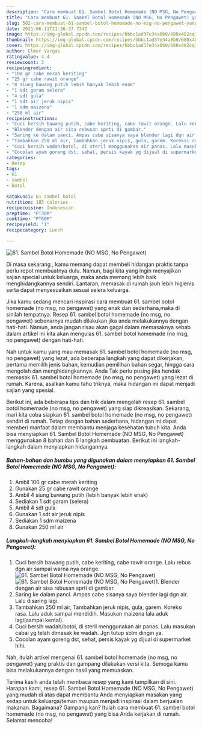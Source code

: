 ```yaml
---
description: "Cara membuat 61. Sambel Botol Homemade (NO MSG, No Pengawet) yang lezat Untuk Jualan"
title: "Cara membuat 61. Sambel Botol Homemade (NO MSG, No Pengawet) yang lezat Untuk Jualan"
slug: 502-cara-membuat-61-sambel-botol-homemade-no-msg-no-pengawet-yang-lezat-untuk-jualan
date: 2021-06-11T21:36:37.734Z
image: https://img-global.cpcdn.com/recipes/bbbc1ad37e34a0b0/680x482cq70/61-sambel-botol-homemade-no-msg-no-pengawet-foto-resep-utama.jpg
thumbnail: https://img-global.cpcdn.com/recipes/bbbc1ad37e34a0b0/680x482cq70/61-sambel-botol-homemade-no-msg-no-pengawet-foto-resep-utama.jpg
cover: https://img-global.cpcdn.com/recipes/bbbc1ad37e34a0b0/680x482cq70/61-sambel-botol-homemade-no-msg-no-pengawet-foto-resep-utama.jpg
author: Elmer Vargas
ratingvalue: 4.4
reviewcount: 3
recipeingredient:
- "100 gr cabe merah keriting"
- "25 gr cabe rawit orange"
- "4 siung bawang putih lebih banyak lebih enak"
- "1 sdt garam selera"
- "4 sdt gula"
- "1 sdt air jeruk nipis"
- "1 sdm maizena"
- "250 ml air"
recipeinstructions:
- "Cuci bersih bawang putih, cabe keriting, cabe rawit orange. Lalu rebus dgn air sampai warna nya orange."
- "Blender dengan air sisa rebusan sprti di gambar."
- "Saring ke dalam panci. Ampas cabe sisanya saya blender lagi dgn air. Lalu disaring lagi."
- "Tambahkan 250 ml air, Tambahkan jeruk nipis, gula, garem. Koreksi rasa. Lalu aduk sampai mendidih. Masukan maizena lalu aduk lagi(sampai kental)."
- "Cuci bersih wadah/botol, di steril menggunakan air panas. Lalu masukan cabai yg telah dimasak ke wadah. Jgn tutup sblm dingin ya."
- "Cocolan ayam goreng dst, sehat, persis kayak yg dijual di supermarket hihi."
categories:
- Resep
tags:
- 61
- sambel
- botol

katakunci: 61 sambel botol 
nutrition: 185 calories
recipecuisine: Indonesian
preptime: "PT38M"
cooktime: "PT60M"
recipeyield: "1"
recipecategory: Lunch

---
```



![61. Sambel Botol Homemade (NO MSG, No Pengawet)](https://img-global.cpcdn.com/recipes/bbbc1ad37e34a0b0/680x482cq70/61-sambel-botol-homemade-no-msg-no-pengawet-foto-resep-utama.jpg)

Di masa  sekarang , kamu memang dapat membeli hidangan praktis tanpa perlu repot membuatnya dulu. Namun, bagi kita yang ingin menyajikan sajian special untuk keluarga, maka anda memang lebih baik menghidangkannya sendiri. Lantaran, memasak di rumah jauh lebih higienis serta dapat menyesuaikan sesuai selera keluarga.

Jika kamu sedang mencari inspirasi cara membuat 61. sambel botol homemade (no msg, no pengawet) yang enak dan sederhana,maka di sinilah tempatnya. Resep 61. sambel botol homemade (no msg, no pengawet)  sebenarnya mudah dilakukan jika anda melakukannya dengan hati-hati. Namun, anda jangan risau akan gagal dalam memasaknya 
sebab dalam artikel ini kita akan mengulas 61. sambel botol homemade (no msg, no pengawet) dengan hati-hati.  



Nah untuk kamu yang mau memasak 61. sambel botol homemade (no msg, no pengawet) yang lezat, ada beberapa langkah yang dapat dikerjakan, pertama memilih jenis bahan, kemudian pemilihan bahan segar, hingga cara mengolah dan menghidangkannya. Anda Tak perlu pusing jika hendak memasak 61. sambel botol homemade (no msg, no pengawet) yang lezat di rumah. Karena, asalkan kamu  tahu triknya, maka hidangan ini dapat menjadi sajian yang spesial.

Berikut ini, ada beberapa tips dan trik dalam mengolah resep 61. sambel botol homemade (no msg, no pengawet) yang siap dikreasikan. Sekarang, mari kita coba siapkan 61. sambel botol homemade (no msg, no pengawet) sendiri di rumah. Tetap dengan bahan sederhana, hidangan ini dapat memberi manfaat dalam membantu menjaga kesehatan tubuh kita. Anda bisa menyiapkan 61. Sambel Botol Homemade (NO MSG, No Pengawet) menggunakan 8 bahan dan 6 langkah pembuatan. Berikut ini langkah-langkah dalam menyiapkan hidangannya.

<!--inarticleads1-->

##### Bahan-bahan dan bumbu yang digunakan dalam menyiapkan 61. Sambel Botol Homemade (NO MSG, No Pengawet):

1. Ambil 100 gr cabe merah keriting
1. Gunakan 25 gr cabe rawit orange
1. Ambil 4 siung bawang putih (lebih banyak lebih enak)
1. Sediakan 1 sdt garam (selera)
1. Ambil 4 sdt gula
1. Gunakan 1 sdt air jeruk nipis
1. Sediakan 1 sdm maizena
1. Gunakan 250 ml air




<!--inarticleads2-->

##### Langkah-langkah menyiapkan 61. Sambel Botol Homemade (NO MSG, No Pengawet):

1. Cuci bersih bawang putih, cabe keriting, cabe rawit orange. Lalu rebus dgn air sampai warna nya orange.
<img src="https://img-global.cpcdn.com/steps/ccb8d4fc2f6e4ca9/160x128cq70/61-sambel-botol-homemade-no-msg-no-pengawet-langkah-memasak-1-foto.jpg" alt="61. Sambel Botol Homemade (NO MSG, No Pengawet)"><img src="https://img-global.cpcdn.com/steps/cf81431bc92e37c3/160x128cq70/61-sambel-botol-homemade-no-msg-no-pengawet-langkah-memasak-1-foto.jpg" alt="61. Sambel Botol Homemade (NO MSG, No Pengawet)">1. Blender dengan air sisa rebusan sprti di gambar.
1. Saring ke dalam panci. Ampas cabe sisanya saya blender lagi dgn air. Lalu disaring lagi.
1. Tambahkan 250 ml air, Tambahkan jeruk nipis, gula, garem. Koreksi rasa. Lalu aduk sampai mendidih. Masukan maizena lalu aduk lagi(sampai kental).
1. Cuci bersih wadah/botol, di steril menggunakan air panas. Lalu masukan cabai yg telah dimasak ke wadah. Jgn tutup sblm dingin ya.
1. Cocolan ayam goreng dst, sehat, persis kayak yg dijual di supermarket hihi.




Nah, itulah artikel mengenai  61. sambel botol homemade (no msg, no pengawet)  yang praktis dan gampang dilakukan versi kita. Semoga kamu bisa melakukannya dengan hasil yang memuaskan. 

Terima kasih anda telah membaca resep yang kami tampilkan di sini. Harapan kami, resep  61. Sambel Botol Homemade (NO MSG, No Pengawet) yang mudah di atas dapat membantu Anda menyiapkan masakan yang sedap untuk keluarga/teman maupun menjadi inspirasi dalam berjualan makanan. Bagaimana? Gampang kan? Itulah cara membuat 61. sambel botol homemade (no msg, no pengawet) yang bisa Anda kerjakan di rumah. Selamat mencoba!

